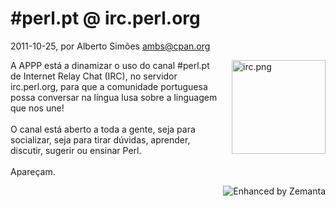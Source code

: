 
# #perl.pt @ irc.perl.org

 2011-10-25, por Alberto Simões <ambs@cpan.org>

<a href="http://perl.pt/irc.png"><img alt="irc.png" src="%%BASE_URI%%imgs/irc-thumb-150x150-32.png" class="mt-image-right" style="float: right; margin: 0pt 0pt 20px 20px;" height="150" width="150" /></a> <div>A APPP está a dinamizar o uso do canal #perl.pt de Internet Relay Chat (IRC), no servidor irc.perl.org, para que a comunidade portuguesa possa conversar na língua lusa sobre a linguagem que nos une!<br /><br />O canal está aberto a toda a gente, seja para socializar, seja para tirar dúvidas, aprender, discutir, sugerir ou ensinar Perl.<br /><br />Apareçam.<br /></div>

<div style="margin-top: 10px; height: 15px;" class="zemanta-pixie"><a class="zemanta-pixie-a" href="http://www.zemanta.com/" title="Enhanced by Zemanta"><img style="border: medium none; float: right;" class="zemanta-pixie-img" src="http://img.zemanta.com/zemified_e.png?x-id=3ee8e176-df0f-4a64-b2fb-727be34698e7" alt="Enhanced by Zemanta" /></a></div>
